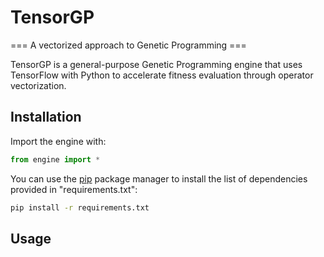 # TensorGP
=== A vectorized approach to Genetic Programming ===

TensorGP is a general-purpose Genetic Programming engine that uses TensorFlow with Python to accelerate fitness evaluation through operator vectorization.

## Installation

Import the engine with:

```python
from engine import *
```

You can use the [pip](https://pip.pypa.io/en/stable/) package manager to install the list of dependencies provided in "requirements.txt":
```bash
pip install -r requirements.txt
```

## Usage
